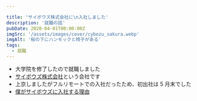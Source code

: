 ```yaml
---

title: 'サイボウズ株式会社に\n入社しました'
description: '就職の話'
pubDate: 2020-04-01T00:00:00Z
imgSrc: '/assets/images/cover/cybozu_sakura.webp'
imgAlt: '桜の下にハンモックと椅子がある'
tags: 
  - 就職
---
```


- 大学院を修了したので就職しました
- [サイボウズ株式会社](https://cybozu.co.jp/)という会社です
- 上京しましたがフルリモートでの入社だったため、初出社は 5 月末でした
- [僕がサイボウズに入社する理由](https://korosuke613.hatenablog.com/entry/2019/09/12/211308)

